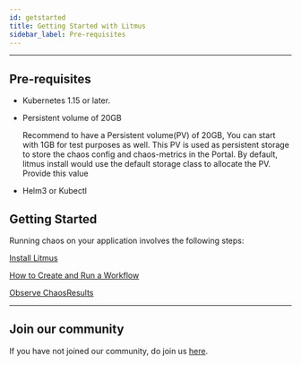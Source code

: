 ```yaml
---
id: getstarted
title: Getting Started with Litmus
sidebar_label: Pre-requisites
---
```


---

## Pre-requisites

- Kubernetes 1.15 or later.

- Persistent volume of 20GB

  Recommend to have a Persistent volume(PV) of 20GB, You can start with 1GB for test purposes as well. This PV is used as persistent storage to store the chaos config and chaos-metrics in the Portal. By default, litmus install would use the default storage class to allocate the PV. Provide this value 

- Helm3 or Kubectl


## Getting Started

Running chaos on your application involves the following steps:

[Install Litmus](litmus-install)

[How to Create and Run a Workflow](create-workflow)

[Observe ChaosResults](observe-workflow)

<hr/>

## Join our community

If you have not joined our community, do join us [here](https://app.slack.com/client/T09NY5SBT/CNXNB0ZTN).
